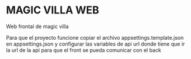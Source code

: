 ﻿# MAGIC VILLA WEB

Web frontal de magic villa

Para que el proyecto funcione copiar el archivo appsettings.template.json en appsettings.json y configurar las variables de api url donde tiene que ir la url de la api para que el front se pueda comunicar con el back
